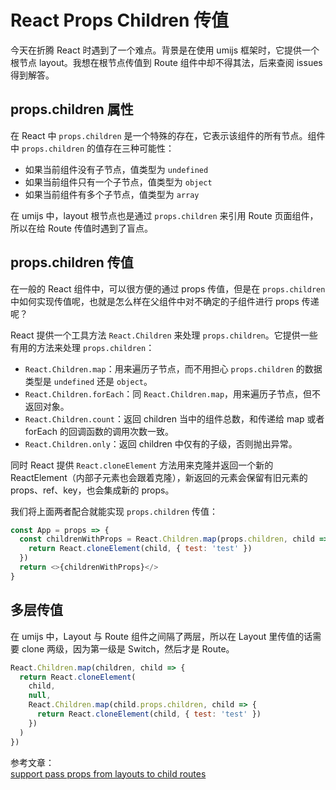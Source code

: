 # React Props Children 传值

今天在折腾 React 时遇到了一个难点。背景是在使用 umijs 框架时，它提供一个根节点 layout。我想在根节点传值到 Route 组件中却不得其法，后来查阅 issues 得到解答。

## props.children 属性

在 React 中 `props.children` 是一个特殊的存在，它表示该组件的所有节点。组件中 `props.children` 的值存在三种可能性：

- 如果当前组件没有子节点，值类型为 `undefined`
- 如果当前组件只有一个子节点，值类型为 `object`
- 如果当前组件有多个子节点，值类型为 `array`

在 umijs 中，layout 根节点也是通过 `props.children` 来引用 Route 页面组件，所以在给 Route 传值时遇到了盲点。

## props.children 传值

在一般的 React 组件中，可以很方便的通过 props 传值，但是在 `props.children` 中如何实现传值呢，也就是怎么样在父组件中对不确定的子组件进行 props 传递呢？

React 提供一个工具方法 `React.Children` 来处理 `props.children`。它提供一些有用的方法来处理 `props.children`：

- `React.Children.map`：用来遍历子节点，而不用担心 `props.children` 的数据类型是 `undefined` 还是 `object`。
- `React.Children.forEach`：同 `React.Children.map`，用来遍历子节点，但不返回对象。
- `React.Children.count`：返回 children 当中的组件总数，和传递给 map 或者 forEach 的回调函数的调用次数一致。
- `React.Children.only`：返回 children 中仅有的子级，否则抛出异常。

同时 React 提供 `React.cloneElement` 方法用来克隆并返回一个新的 ReactElement（内部子元素也会跟着克隆），新返回的元素会保留有旧元素的 props、ref、key，也会集成新的 props。

我们将上面两者配合就能实现 `props.children` 传值：

```javascript
const App = props => {
  const childrenWithProps = React.Children.map(props.children, child => {
    return React.cloneElement(child, { test: 'test' })
  })
  return <>{childrenWithProps}</>
}
```

## 多层传值

在 umijs 中，Layout 与 Route 组件之间隔了两层，所以在 Layout 里传值的话需要 clone 两级，因为第一级是 Switch，然后才是 Route。

```javascript
React.Children.map(children, child => {
  return React.cloneElement(
    child,
    null,
    React.Children.map(child.props.children, child => {
      return React.cloneElement(child, { test: 'test' })
    })
  )
})
```

参考文章：  
[support pass props from layouts to child routes](https://github.com/umijs/umi/pull/1282)

